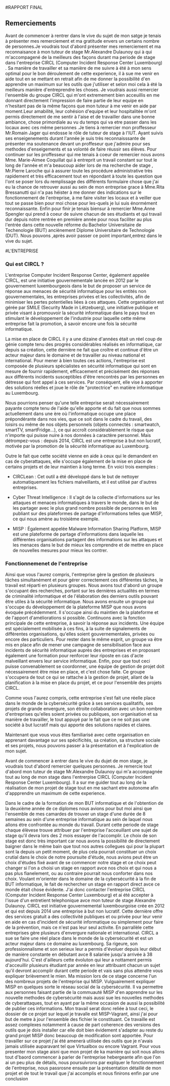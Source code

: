 #RAPPORT FINAL


## Remerciements

Avant de commencer à rentrer dans le vive du sujet de mon satge je tenais à présenter mes
remerciement et ma gratitude envers un certains nombre de personnes.Je voudrais tout d'abord 
présenter mes remerciement et ma reconnaisance à mon tuteur de stage Mr.Alexandre Dulaunoy qui à 
qui m'accompagené de la meilleurs des façons durant ma periode de stage dans l'entreprise CIRCL
(Computer Incident Response Center Luxembourg) . Sa manière de travailler et sa manière de me suivre
à été à mon sens optimal pour le bon déroulement de cette experience, il à sue me venir en aide tout
en se mettant en retrait afin de me donner la possibilité d'en apprendre un maximum sur les outils
que j'utiliser et selon moi cela à été la meilleurs manière d'entreprendre les choses.
Je voudrais aussi remercier l'ensemble du groupe CIRCL qui m'ont extremement bien acceuillis
en me donnant directement l'impression de faire partie de leur equipe en n'hesitant pas de la même
façons que mon tuteur à me venir en aide par moment.Leur amabilité, leur cohésion d'equipe et leur
hospitalitée m'ont permis directement de me sentir à l'aise et de travailler dans une bonne
ambiance, chose primordiale au vu du temps qui va etre passer dans les locaux avec
ces même personnes .Je tiens à remercier mon proffesseur Mr.Romain Jager qui endosse le rôle de
tuteur de stage à l'IUT. Ayant suivis ses enseigenements durant l'année je suis très
reconnaisssante de présenter ma soutenance devant un proffeseur que j'admire pour ses methodes d'enseigements
et sa volonté de faire réussir ses élèves. Pour continuer sur les proffesseur qui me tenais à coeur de remercier nous avons
Mme. Marie-Aimee Coquillat qui à entreprit un travail constant sur tout le long de l'année et m'a beaucoup aider lors de ma 
recherche de stage , Mr.Pierre Laroche qui à assurer toute les procédure administrative très rapidement et très efficacement tout 
en répondant à toute les question que l'ont se poser lors du remplissage des différents formulaire chose que j'ai eu la chance de retrouver aussi au sein de mon entreprise 
grace à Mme.Rita Bressanutti qui n'a pas héister à me donner des indications sur le fonctionnement de l'entreprise, à me faire visiter les locaux et à veiller que tout 
se passe bien pour moi chose pour les-quels je lui suis énormément reconnaissante. Enfin pour finir je tenais
biensur à remercier Mme.Anne Spengler qui prend à coeur de suivre chacun de ses étudiants et qui travail dur depuis notre rentrée
en première année pour nous faciliter au plus l'entrée dans cette nouvelle réforme du Bachelor Universitaire de Techenologie (BUT) 
anciènement Diplome Universitaire de Technologie (DUT).
Nous pouvons ,après avoir passer ce point important,entrez dans le vive du sujet.

#L'ENTREPRISE 

 
### Qui est CIRCL ?
 
L'entreprise Computer Incident Response Center, également appelée CIRCL, est une initiative gouvernementale lancée en 2012 par le gouvernement luxembourgeois dans le but de proposer un service de
réponse aux menaces de sécurité informatique pour les entités non gouvernementales, les entreprises privées et les collectivités, afin de minimiser les pertes potentielles liées à ces attaques.
Cette organisation est gérée par SMILE (Security Made in Lëtzebuerg), une initiative publique et privée visant à promouvoir la sécurité informatique dans le pays tout en stimulant le développement
de l'industrie pour laquelle cette même entreprise fait la promotion, à savoir encore une fois la sécurité informatique.

La mise en place de CIRCL il y a une dizaine d'années était un réel coup de génie compte tenu des progrès considérables réalisés en informatique, car depuis sa création, cette dernière ne fait que
croître et continue d'être un acteur majeur dans le domaine et de travailler au niveau national et international. Pour mener à bien toutes ces actions, l'entreprise est composée de plusieurs
spécialistes en sécurité informatique qui sont en mesure de fournir rapidement, efficacement et précisément des réponses aux différents incidents susceptibles d'être rencontrés par les personnes
en détresse qui font appel à ces services. Par conséquent, elle vise à apporter des solutions réelles et joue le rôle de "protectrice" en matière informatique au Luxembourg.

Nous pourrions penser qu'une telle entreprise serait nécessairement payante compte tenu de l'aide qu'elle apporte et du fait que nous sommes actuellement dans une ère où l'informatique occupe une place
prépondérante dans nos vies, que ce soit dans le cadre du travail, des loisirs ou même de nos objets personnels (objets connectés : smartwatch, smartTV, smartFridge...), ce qui accroît considérablement
le risque que n'importe qui puisse nuire à nos données à caractère personnel. Mais détrompez-vous : depuis 2014, CIRCL est une entreprise à but non lucratif, motivée par la promotion de la sécurité
informatique au Luxembourg.

Outre le fait que cette société vienne en aide à ceux qui le demandent en cas de cyberattaques, elle s'occupe également de la mise en place de certains projets et de leur maintien à long terme.
En voici trois exemples :
- CIRCLean : Cet outil a été développé dans le but de nettoyer automatiquement les fichiers malveillants, et il est utilisé par d'autres entreprises.

- Cyber Threat Intelligence : Il s'agit de la collecte d'informations sur les attaques et menaces informatiques à travers le monde, dans le but de les partager avec le plus grand nombre possible de
personnes en les publiant sur des plateformes de partage d'informations telles que MISP, ce qui nous amène au troisième exemple.

- MISP : Également appelée Malware Information Sharing Platform, MISP est une plateforme de partage d'informations dans laquelle les différentes organisations partagent des informations sur les attaques
et les menaces dans le but de mieux les comprendre et de mettre en place de nouvelles mesures pour mieux les contrer.

### Fonctionnemenet de l'entreprise 
Ainsi que vous l'aurez compris, l'entreprise gère la gestion de plusieurs tâches simultanément et pour gérer correctement ces différentes tâches, le travail est réparti en plusieurs groupes.
Nous avons tout d'abord un groupe s'occupant des recherches, portant sur les dernières actualités en termes de criminalité informatique et de l'élaboration des derniers outils pouvant être utiles à la
sécurité informatique. Nous avons ensuite un groupe qui s'occupe du développement de la plateforme MISP que nous avons évoquée précédemment. Il s'occupe ainsi du maintien de la plateforme et de
l'apport d'améliorations si possible. Continuons avec la fonction principale de cette entreprise, à savoir la réponse aux incidents. Une équipe est spécialement mobilisée à ces fins, à la suite de
signalements de différentes organisations, qu'elles soient gouvernementales, privées ou encore des particuliers. Pour rester dans le même esprit, un groupe va être mis en place afin de mener une
campagne de sensibilisation face aux incidents de sécurité informatique auprès des entreprises et en proposant également une formation pour renforcer leur riposte en cas d'acte malveillant envers leur
service informatique. Enfin, pour que tout ceci puisse convenablement se coordonner, une équipe de gestion de projet doit nécessairement être mise en place, et c'est chose faite. Ce groupe s'occupera de
tout ce qui se rattache à la gestion de projet, allant de la planification à la mise en place du projet, et ce pour l'ensemble des projets CIRCL.

Comme vous l'aurez compris, cette entreprise s'est fait une réelle place dans le monde de la cybersécurité grâce à ses services qualitatifs, ses projets de grande envergure, son étroite collaboration
avec un bon nombre d'entreprises qu'elles soient privées ou publiques, son organisation et sa manière de travailler, le tout appuyé par le fait que ce ne soit pas une société à but lucratif mais qui
apporte des solutions rapides et claires.

Maintenant que vous vous êtes familiarisé avec cette organisation en apprenant davantage sur ses spécificités, sa création, sa structure sociale et ses projets, nous pouvons passer à la présentation
et à l'explication de mon sujet.

Avant de commencer à entrer dans le vive du dujet de mon stage, je voudrais tout d'abord remercier
quelques personnes. Je remercie tout d'abord mon tuteur de stage Mr.Alexandre Dulaunoy qui m'a
accompagnée tout au long de mon stage dans l'entrerpise CIRCL (Computer Incident Response Center
Luxembourg). Il a sur me guider tout au long de la réalisation de mon projet de stage tout en me
sachant etre autonome afin d'appprendre un maximum de cette experience.


Dans le cadre de la formation de mon BUT informatique et de l'obtention de la deuxième année de ce diplomes nous avions pour but moi ainsi que l'ensemble de mes camardes de trouver un stage d'une
durée de 8 semaines au sein d'une entreprise informatique au sein de laquel nous allons étre confrontée au monde du travail. Durant cette periode de stage chaque élèvese trouve attribuer par 
l'entreprise l'acceuillant une sujet de stage qu'il devra lors des 2 mois essayer de l'accomplir. Le choix de son stage est donc très important car nous avons la possibilité de directement baigner
dans le même bain que tout nos autres collegues qui pour la plupart sont la depuis un petit moment, de plus cela pourrait constituer un choix crutial dans le choix de notre poursuite d'étude, nous
avions peut être un choix d'études fixé avant de se commencer notre stage et ce choix peut changer si l'on a choisi un stage en rapport avce nos choix et qui nous a pas plus fianelement, ou au
contraire pourrait nous conforter dans nos choix.
Voulant m'orienter dans le domaine de la cybersécurité à la fin de BUT informatique, le fait de rechercher un stage en rapport direct avce ce monde était chose évidente. 
J'ai donc contacter l'entreprise CIRCL (Computer Incident Response Center Luxembourg) et ai été accepter à l'issue d'un entretient telephonique avce mon tuteur de stage Alexandre Dulaunoy.
CIRCL est initiative gouvernemental luxembourgoise crée en 2012 et qui est depuis 2014 une entreprise à but non lucratif. Cette dernière offre des services gratuit a des collectivité publiques et ou 
privée pour leur venir en aide en cas d'incident de sécurité informatique ou simplement pour faire de la prévention, mais ce n'est pas leur seul activite. En parrallèle cette entreprises gère
plusieurs d'envergure nationale et international. CIRCL a sue se faire une réel place dans le monde de la cybersécurité et est un acteur majeur dans ce domaine au luxembourg. Sa rigeure, son
professionnalisme et son serieux leur a permis d'évoluer depuis leur début de manière constante en débutant avce 8 salariée jusqu'a arrivée à 38 aujourd'hui. C'est d'ailleurs cette évoluton qui leur a
nottament permis d'acceuillir plusieurs étudiant par année en leur attribuant chacun un sujet qu'il devront accomplir durant cette periode et vais sans plus attendre vous expliquer brièvement le mien.
Ma mission lors de ce stage concerne l'un des nombreux projets de l'entreprise qui MISP. Vulguairement expliquer MISP en quelques sorte le réseau social de la cybersécurité. Il va permettre aux
personnes faisant partie de la commuauté MISP d'en apprendre sur les nouvelle methodes de cybersécurité mais aussi sue les nouvelles methodes de cyberattaques, tout en ayant par la même occasion de
aussi la possibilité de publier ces informations. Mon travail serat donc reliée à tout ceci, le dossier de ce projet sur lequel je travalle est MISP-Vagrant, ainsi j'ai pour but de metre à jour 
l'ensemble des fichier le constituant. Ce travaille est assez complexes notamment à cause de part coherence des versions des outils que je dois installer car elle doit bien évidement s'adapter au
reste du grand projet MISP donc beaucoup de modification sont apportée. Pour travailler sur ce projet j'ai été amenerà utilisée des outils que je n'avais jamais utilisée auparavant tel que Virtualbox
ou encore Vagrant.
Pour vous presenter mon stage aisni que mon projet de ka manière qui soit nous allons tout d'baord commencer à parler de l'entreprise hebergeante afin que l'on ai un peu plus de détails, nous 
poursuivrons par explquer le fonctionnement de l'entreprise, nous passrosne ensuite par la présentation détaillé de mon projet et de tout le travail que j'ai accomplis et nous finirons enfin par une 
conclusion 
